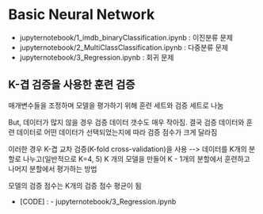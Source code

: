 # Basic Neural Network
- jupyternotebook/1_imdb_binaryClassification.ipynb : 이진분류 문제
- jupyternotebook/2_MultiClassClassification.ipynb : 다중분류 문제
- jupyternotebook/3_Regression.ipynb : 회귀 문제

## K-겹 검증을 사용한 훈련 검증
매개변수들을 조정하며 모델을 평가하기 위해 훈련 세트와 검증 세트로 나눔

But, 데이터가 많지 않을 경우 검증 데이터 갯수도 매우 작아짐. 결국 검증 데이터와 훈련 데이터로 어떤 데이터가 선택되었는지에 따라 검증 점수가 크게 달라짐

이러한 경우 K-겹 교차 검증(K-fold cross-validation)을 사용
--> 데이터를 K개의 분할로 나누고(일반적으로 K=4, 5) K 개의 모델을 만들어 K - 1개의 분할에서 훈련하고 나머지 분할에서 평가하는 방법

모델의 검증 점수는 K개의 검증 점수 평균이 됨

- [CODE] : - jupyternotebook/3_Regression.ipynb